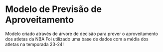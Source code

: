 # Modelo de Previsão de Aproveitamento
Modelo criado através de árvore de decisão para prever o aproveitamento dos atletas da NBA
Foi utilizado uma base de dados com a média dos atletas na temporada 23-24!

